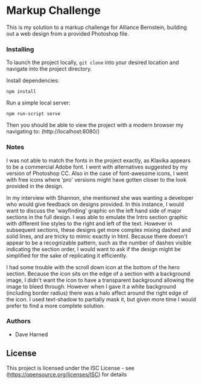# Markup Challenge

This is my solution to a markup challenge for Alliance Bernstein, building out a web design from a provided Photoshop file.

### Installing

To launch the project locally, `git clone` into your desired location and navigate into the project directory.

Install dependencies:

```
npm install
```

Run a simple local server:

```
npm run-script serve
```

Then you should be able to view the project with a modern browser my navigating to: (http://localhost:8080/)

### Notes

I was not able to match the fonts in the project exactly, as Klavika appears to be a commercial Adobe font. I went with alternatives suggested by my version of Photoshop CC. Also in the case of font-awesome icons, I went with free icons where 'pro' versions might have gotten closer to the look provided in the design.

In my interview with Shannon, she mentioned she was wanting a developer who would give feedback on designs provided. In this instance, I would want to discuss the 'wayfinding' graphic on the left hand side of major sections in the full design. I was able to emulate the Intro section graphic with different line styles to the right and left of the text. However in subsequent sections, these designs get more complex mixing dashed and solid lines, and are tricky to mimic exactly in html. Because there doesn't appear to be a recognizable pattern, such as the number of dashes visible indicating the section order, I would want to ask if the design might be simplified for the sake of replicating it efficiently.

I had some trouble with the scroll down icon at the bottom of the hero section. Because the icon sits on the edge of a section with a background image, I didn't want the icon to have a transparent background allowing the image to bleed through. However when I gave it a white background (including border radius) there was a halo affect around the right edge of the icon. I used text-shadow to partially mask it, but given more time I would prefer to find a more complete solution.

### Authors

- Dave Harned

## License

This project is licensed under the ISC License - see (https://opensource.org/licenses/ISC) for details
